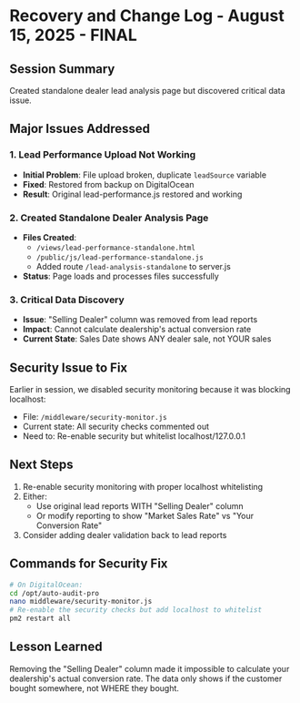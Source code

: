 # Recovery and Change Log - August 15, 2025 - FINAL

## Session Summary
Created standalone dealer lead analysis page but discovered critical data issue.

## Major Issues Addressed

### 1. Lead Performance Upload Not Working
- **Initial Problem**: File upload broken, duplicate `leadSource` variable
- **Fixed**: Restored from backup on DigitalOcean
- **Result**: Original lead-performance.js restored and working

### 2. Created Standalone Dealer Analysis Page  
- **Files Created**:
  - `/views/lead-performance-standalone.html`
  - `/public/js/lead-performance-standalone.js`
  - Added route `/lead-analysis-standalone` to server.js
- **Status**: Page loads and processes files successfully

### 3. Critical Data Discovery
- **Issue**: "Selling Dealer" column was removed from lead reports
- **Impact**: Cannot calculate dealership's actual conversion rate
- **Current State**: Sales Date shows ANY dealer sale, not YOUR sales

## Security Issue to Fix
Earlier in session, we disabled security monitoring because it was blocking localhost:
- File: `/middleware/security-monitor.js` 
- Current state: All security checks commented out
- Need to: Re-enable security but whitelist localhost/127.0.0.1

## Next Steps
1. Re-enable security monitoring with proper localhost whitelisting
2. Either:
   - Use original lead reports WITH "Selling Dealer" column
   - Or modify reporting to show "Market Sales Rate" vs "Your Conversion Rate"
3. Consider adding dealer validation back to lead reports

## Commands for Security Fix
```bash
# On DigitalOcean:
cd /opt/auto-audit-pro
nano middleware/security-monitor.js
# Re-enable the security checks but add localhost to whitelist
pm2 restart all
```

## Lesson Learned
Removing the "Selling Dealer" column made it impossible to calculate your dealership's actual conversion rate. The data only shows if the customer bought somewhere, not WHERE they bought.
